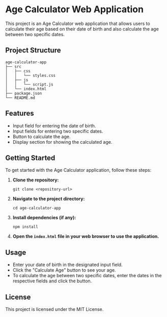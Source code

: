 # Age Calculator Web Application

This project is an Age Calculator web application that allows users to calculate their age based on their date of birth and also calculate the age between two specific dates.

## Project Structure

```
age-calculator-app
├── src
│   ├── css
│   │   └── styles.css
│   ├── js
│   │   └── script.js
│   └── index.html
├── package.json
└── README.md
```

## Features

- Input field for entering the date of birth.
- Input fields for entering two specific dates.
- Button to calculate the age.
- Display section for showing the calculated age.

## Getting Started

To get started with the Age Calculator application, follow these steps:

1. **Clone the repository:**
   ```
   git clone <repository-url>
   ```

2. **Navigate to the project directory:**
   ```
   cd age-calculator-app
   ```

3. **Install dependencies (if any):**
   ```
   npm install
   ```

4. **Open the `index.html` file in your web browser to use the application.**

## Usage

- Enter your date of birth in the designated input field.
- Click the "Calculate Age" button to see your age.
- To calculate the age between two specific dates, enter the dates in the respective fields and click the button.

## License

This project is licensed under the MIT License.